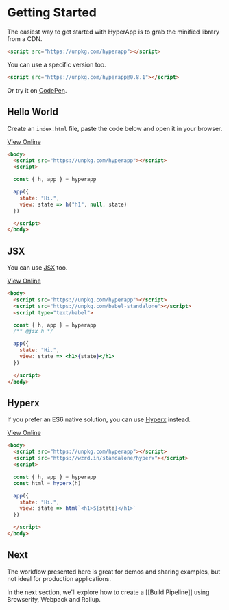 # Getting Started

The easiest way to get started with HyperApp is to grab the minified library from a CDN.

```html
<script src="https://unpkg.com/hyperapp"></script>
```

You can use a specific version too.

```html
<script src="https://unpkg.com/hyperapp@0.8.1"></script>
```

Or try it on [CodePen](http://codepen.io/jbucaran/pen/Qdwpxy?editors=0010).

## Hello World

Create an `index.html` file, paste the code below and open it in your browser.

<a name="cb1"></a> [View Online](http://codepen.io/jbucaran/pen/VPqoYR)</sub>

```html
<body>
  <script src="https://unpkg.com/hyperapp"></script>
  <script>

  const { h, app } = hyperapp

  app({
    state: "Hi.",
    view: state => h("h1", null, state)
  })

  </script>
</body>
```

## JSX

You can use [JSX](https://facebook.github.io/jsx/) too.

<a name="cb2"></a> [View Online](http://codepen.io/jbucaran/pen/Qdwpxy)</sub>

```html
<body>
  <script src="https://unpkg.com/hyperapp"></script>
  <script src="https://unpkg.com/babel-standalone"></script>
  <script type="text/babel">

  const { h, app } = hyperapp
  /** @jsx h */

  app({
    state: "Hi.",
    view: state => <h1>{state}</h1>
  })

  </script>
</body>
```

## Hyperx

If you prefer an ES6 native solution, you can use [Hyperx](https://github.com/substack/hyperx) instead.

<a name="cb3"></a> [View Online](http://codepen.io/jbucaran/pen/KWZqay?editors=0010)</sub>

```html
<body>
  <script src="https://unpkg.com/hyperapp"></script>
  <script src="https://wzrd.in/standalone/hyperx"></script>
  <script>

  const { h, app } = hyperapp
  const html = hyperx(h)

  app({
    state: "Hi.",
    view: state => html`<h1>${state}</h1>`
  })

  </script>
</body>
```

## Next

The workflow presented here is great for demos and sharing examples, but not ideal for production applications.

In the next section, we'll explore how to create a [[Build Pipeline]] using Browserify, Webpack and Rollup.
